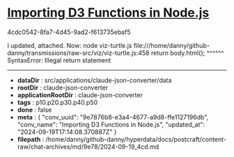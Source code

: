 # [Importing D3 Functions in Node.js](https://claude.ai/chat/9e7876b8-e3a4-4677-a9d8-ffe1127196db)

4cdc0542-8fa7-4d45-9ad2-f613735ebaf5

I updated, attached. Now:
node viz-turtle.js 
file:///home/danny/github-danny/transmissions/raw-src/viz/viz-turtle.js:458
return body.html();
^^^^^^
SyntaxError: Illegal return statement

---

* **dataDir** : src/applications/claude-json-converter/data
* **rootDir** : claude-json-converter
* **applicationRootDir** : claude-json-converter
* **tags** : p10.p20.p30.p40.p50
* **done** : false
* **meta** : {
  "conv_uuid": "9e7876b8-e3a4-4677-a9d8-ffe1127196db",
  "conv_name": "Importing D3 Functions in Node.js",
  "updated_at": "2024-09-19T17:14:08.370887Z"
}
* **filepath** : /home/danny/github-danny/hyperdata/docs/postcraft/content-raw/chat-archives/md/9e78/2024-09-19_4cd.md